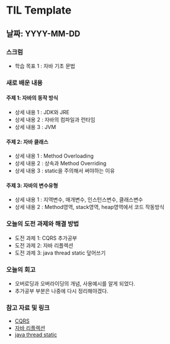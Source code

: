 # TIL Template

## 날짜: YYYY-MM-DD

### 스크럼
- 학습 목표 1 : 자바 기초 문법


### 새로 배운 내용
#### 주제 1: 자바의 동작 방식
- 상세 내용 1 : JDK와 JRE
- 상세 내용 2 : 자바의 컴파일과 런타임
- 상세 내용 3 : JVM

#### 주제 2: 자바 클래스
- 상세 내용 1 : Method Overloading
- 상세 내용 2 : 상속과 Method Overriding
- 상세 내용 3 : static을 주의해서 써야하는 이유

#### 주제 3: 자바의 변수유형
- 상세 내용 1 : 지역변수, 매개변수, 인스턴스변수, 클래스변수
- 상세 내용 2 : Method영역, stack영역, heap영역에서 코드 작동방식

### 오늘의 도전 과제와 해결 방법
- 도전 과제 1: CQRS 추가공부
- 도전 과제 2: 자바 리플렉션
- 도전 과제 3: java thread static 덮어쓰기

### 오늘의 회고
- 오버로딩과 오버라이딩의 개념, 사용예시를 알게 되었다.
- 추가공부 부분은 나중에 다시 정리해야겠다.

### 참고 자료 및 링크
- [CQRS](https://learn.microsoft.com/ko-kr/azure/architecture/patterns/cqrs)
- [자바 리플렉션](https://tjdtls690.github.io/studycontents/java/2023-01-27-reflection01/)
- [java thread static](https://kghworks.tistory.com/110)

